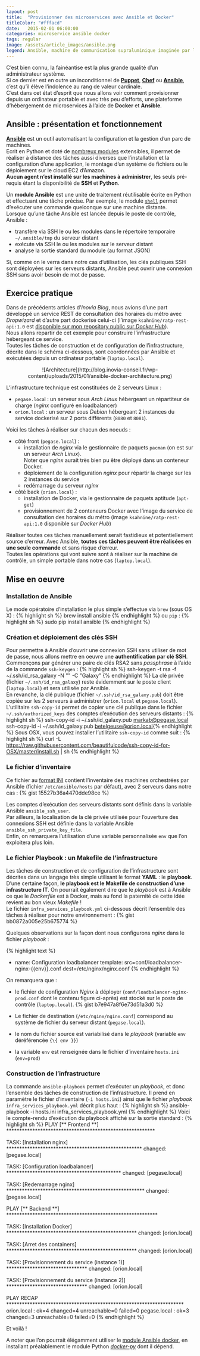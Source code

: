 ```yaml
---
layout: post
title:  "Provisionner des microservices avec Ansible et Docker"
titleColor: "#fffacd"
date:   2015-02-01 06:00:00
categories: microservice ansible docker
tags: regular
image: /assets/article_images/ansible.png
legend: Ansible, machine de communication supraluminique imaginée par l'auteure de Science Fiction Ursula Le Guin
---
```

C’est bien connu, la fainéantise est la plus grande qualité d’un administrateur système.<br />
Si ce dernier est en outre un inconditionnel de [**Puppet**](http://puppetlabs.com/), [**Chef**](https://www.chef.io/chef/) ou [**Ansible**](http://www.ansible.com/), c’est qu’il élève l’indolence au rang de valeur cardinale.<br />
C’est dans cet état d’esprit que nous allons voir comment provisionner depuis un ordinateur portable et avec très peu d’efforts, une plateforme d’hébergement de microservices à l’aide de **Docker** et **Ansible**.

## Ansible : présentation et fonctionnement
[**Ansible**](http://www.ansible.com/) est un outil automatisant la configuration et la gestion d’un parc de machines.<br />
Ecrit en Python et doté de [nombreux modules](http://docs.ansible.com/modules_by_category.html) extensibles, il permet de réaliser à distance des tâches aussi diverses que l’installation et la configuration d’une application, le montage d’un système de fichiers ou le déploiement sur le cloud EC2 d’Amazon.<br />
**Aucun agent n’est installé sur les machines à administrer**, les seuls pré-requis étant la disponibilité de **SSH** et **Python**.

Un **module Ansible** est une unité de traitement réutilisable écrite en Python et effectuant une tâche précise. Par exemple, le module [`shell`](http://docs.ansible.com/shell_module.html) permet d’exécuter une commande quelconque sur une machine distante.<br />
Lorsque qu’une tâche Ansible est lancée depuis le poste de contrôle, Ansible :

- transfère via SSH le ou les modules dans le répertoire temporaire `~/.ansible/tmp` du serveur distant
- exécute via SSH le ou les modules sur le serveur distant
- analyse la sortie standard du module (au format JSON)

Si, comme on le verra dans notre cas d’utilisation, les clés publiques SSH sont déployées sur les serveurs distants, Ansible peut ouvrir une connexion SSH sans avoir besoin de mot de passe.

## Exercice pratique
Dans de précédents articles d’*Inovia Blog*, nous avions d’une part développé un service REST de consultation des horaires du métro avec *Dropwizard* et d’autre part dockerisé celui-ci (l’image `ksahnine/ratp-rest-api:1.0` est [disponible sur mon repository public sur *Docker Hub*](https://registry.hub.docker.com/u/ksahnine/ratp-rest-api/)).<br />
Nous allons repartir de cet exemple pour construire l’infrastructure hébergeant ce service.<br />
Toutes les tâches de construction et de configuration de l’infrastructure, décrite dans le schéma ci-dessous, sont coordonnées par Ansible et exécutées depuis un ordinateur portable (`laptop.local`).

<center>![Architecture](http://blog.inovia-conseil.fr/wp-content/uploads/2015/01/ansible-docker-architecture.png)</center>

L’infrastructure technique est constituées de 2 serveurs Linux :

- `pegase.loca`l : un serveur sous *Arch Linux* hébergeant un répartiteur de charge (*nginx* configuré en loadbalancer)
- `orion.local` : un serveur sous *Debian* hébergeant 2 instances du service dockerisé sur 2 ports différents (`8080` et `8081`).

Voici les tâches à réaliser sur chacun des noeuds :

- côté front (`pegase.local`) :
  - installation de *nginx* via le gestionnaire de paquets `pacman` (on est sur un serveur *Arch Linux*). <br />Noter que *nginx* aurait très bien pu être déployé dans un conteneur Docker.
  - déploiement de la configuration *nginx* pour répartir la charge sur les 2 instances du service
  - redémarrage du serveur *nginx*
- côté back (`orion.local`) :
  - installation de Docker, via le gestionnaire de paquets aptitude (`apt-get`)
  - provisionnement de 2 conteneurs Docker avec l’image du service de consultation des horaires du métro (image `ksahnine/ratp-rest-api:1.0` disponible sur *Docker Hub*)

Réaliser toutes ces tâches manuellement serait fastidieux et potentiellement source d’erreur. Avec Ansible, **toutes ces tâches peuvent être réalisées en une seule commande** et sans risque d’erreur.<br />
Toutes les opérations qui vont suivre sont à réaliser sur la machine de contrôle, un simple portable dans notre cas (`laptop.local`).

## Mise en oeuvre
### Installation de Ansible
Le mode opératoire d’installation le plus simple s’effectue via `brew` (sous OS X) :
{% highlight sh %}
brew install ansible
{% endhighlight %}
ou `pip` :
{% highlight sh %}
sudo pip install ansible
{% endhighlight %}

### Création et déploiement des clés SSH
Pour permettre à Ansible d’ouvrir une connexion SSH sans utiliser de mot de passe, nous allons mettre en oeuvre une **authentification par clé SSH**.<br />
Commençons par générer une paire de clés RSA2 sans *passphrase* à l’aide de la commande `ssh-keygen` :
{% highlight sh %}
ssh-keygen -t rsa -f ~/.ssh/id_rsa_galaxy -N "" -C "Galaxy"
{% endhighlight %}
La clé privée (fichier `~/.ssh/id_rsa_galaxy`) reste évidemment sur le poste client (`laptop.local`) et sera utilisée par Ansible.<br />
En revanche, la clé publique (fichier `~/.ssh/id_rsa_galaxy.pub`) doit être copiée sur les 2 serveurs à administrer (`orion.local` et `pegase.local`).<br />
L’utilitaire `ssh-copy-id` permet de copier une clé publique dans le fichier `~/.ssh/authorized_keys` des comptes d’exécution des serveurs distants :
{% highlight sh %}
ssh-copy-id -i ~/.ssh/id_galaxy.pub markab@pegase.local
ssh-copy-id -i ~/.ssh/id_galaxy.pub betelgeuse@orion.local{% endhighlight %}
Sous OSX, vous pouvez installer l’utilitaire `ssh-copy-id` comme suit :
{% highlight sh %}
curl -L https://raw.githubusercontent.com/beautifulcode/ssh-copy-id-for-OSX/master/install.sh | sh
{% endhighlight %}

### Le fichier d’inventaire
Ce fichier au [format INI](http://fr.wikipedia.org/wiki/Fichier_INI) contient l’inventaire des machines orchestrées par Ansible (fichier `/etc/ansible/hosts` par défaut), avec 2 serveurs dans notre cas :
{% gist 15527b36a4470dde98ce %}

Les comptes d’exécution des serveurs distants sont définis dans la variable Ansible `ansible_ssh_user`.<br />
Par ailleurs, la localisation de la clé privée utilisée pour l’ouverture des connexions SSH est définie dans la variable Ansible `ansible_ssh_private_key_file`.<br />
Enfin, on remarquera l’utilisation d’une variable personnalisée `env` que l’on exploitera plus loin.

### Le fichier Playbook : un Makefile de l’infrastructure
Les tâches de construction et de configuration de l’infrastructure sont décrites dans un langage très simple utilisant le format **YAML** : le **playbook**.<br />
D’une certaine façon, **le playbook est le Makefile de construction d’une infrastructure IT**. On pourrait également dire que le *playbook* est à Ansible ce que le *Dockerfile* est à Docker, mais au fond la paternité de cette idée revient au bon vieux *Makefile* !<br />
Le fichier `infra_services_playbook.yml` ci-dessous décrit l’ensemble des tâches à réaliser pour notre environnement :
{% gist bb0872a005e25b675774 %}

Quelques observations sur la façon dont nous configurons *nginx* dans le fichier *playbook* :

{% highlight text %}
- name: Configuration loadbalancer
  template: src=conf/loadbalancer-nginx-{{env}}.conf dest=/etc/nginx/nginx.conf
{% endhighlight %}

On remarquera que :

- le fichier de configuration *Nginx* à déployer (`conf/loadbalancer-nginx-prod.conf` dont le contenu figure ci-après) est stocké sur le poste de contrôle (`laptop.local`).
{% gist b7e947a8f6e73d51a3d0 %}

- Le fichier de destination (`/etc/nginx/nginx.conf`) correspond au système de fichier du serveur distant (`pegase.local`).
- le nom du fichier source est variabilisé dans le *playbook* (variable `env` déréférencée `{\{ env }}`)
- la variable `env` est renseignée dans le fichier d’inventaire `hosts.ini` (`env=prod`)

### Construction de l’infrastructure
La commande `ansible-playbook` permet d’exécuter un *playbook*, et donc l’ensemble des tâches de construction de l’infrastructure. Il prend en paramètre le fichier d’inventaire (`-i hosts.ini`) ainsi que le fichier *playbook* `infra_services_playbook.yml` décrit plus haut :
{% highlight sh %}
ansible-playbook -i hosts.ini infra_services_playbook.yml
{% endhighlight %}
Voici le compte-rendu d’exécution du playbook affiché sur la sortie standard :
{% highlight sh %}
PLAY [** Frontend **] *********************************************************

TASK: [Installation nginx] ****************************************************
changed: [pegase.local]

TASK: [Configuration loadbalancer] ********************************************
changed: [pegase.local]

TASK: [Redemarrage nginx] *****************************************************
changed: [pegase.local]

PLAY [** Backend **] **********************************************************

TASK: [Installation Docker] **************************************************
changed: [orion.local]

TASK: [Arret des containers] **************************************************
changed: [orion.local]

TASK: [Provisionnement du service (instance 1)] *******************************
changed: [orion.local]

TASK: [Provisionnement du service (instance 2)] *******************************
changed: [orion.local]

PLAY RECAP ********************************************************************
orion.local                : ok=4    changed=4    unreachable=0    failed=0
pegase.local               : ok=3    changed=3    unreachable=0    failed=0
{% endhighlight %}

Et voilà !

A noter que l’on pourrait élégamment utiliser le [module Ansible docker](http://docs.ansible.com/docker_module.html), en installant préalablement le module Python [*docker-py*](https://github.com/docker/docker-py) dont il dépend.

[jekyll]:      http://jekyllrb.com
[jekyll-gh]:   https://github.com/jekyll/jekyll
[jekyll-help]: https://github.com/jekyll/jekyll-help
